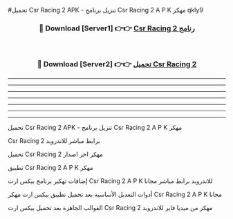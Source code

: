 #تحميل Csr Racing 2  APK - تنزيل برنامج Csr Racing 2  A P K مهكر qkly9 



<div align="center">
<h3>🔴 Download [Server1] 👉👉 <a href="https://apkdownload10.web.app/?title=Csr Racing 2 ">Csr Racing 2  رنامج</a></h3><br>

<h3>🔴 Download [Server2] 👉👉 <a href="https://apkdownload10.web.app/?title=Csr Racing 2 ">تحميل Csr Racing 2  </a></h3>
</div>


----------------------------------------------------------

----------------------------------------------------------

----------------------------------------------------------

----------------------------------------------------------

----------------------------------------------------------

----------------------------------------------------------

----------------------------------------------------------

تحميل Csr Racing 2  APK - تنزيل برنامج Csr Racing 2  A P K مهكر

Csr Racing 2  برابط مباشر للاندرويد

تحميل Csr Racing 2  مهكر اخر اصدار

تطبيق Csr Racing 2  A P K مهكر

إضافات تهكير برنامج بيكس ارت Csr Racing 2  A P K للاندرويد برابط مباشر مجانا

أدوات التعديل الأساسية بعد تحميل تطبيق بيكس ارت مهكر Csr Racing 2  A P K مجانا

القوالب الجاهزة بعد تحميل بيكس ارت Csr Racing 2  مهكر من ميديا فاير للاندرويد


